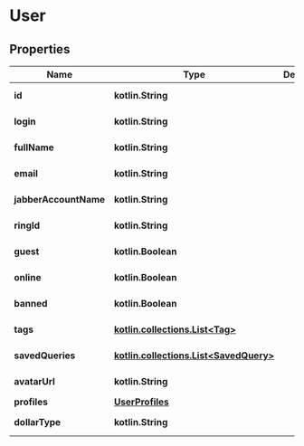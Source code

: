 
# User

## Properties
Name | Type | Description | Notes
------------ | ------------- | ------------- | -------------
**id** | **kotlin.String** |  |  [optional] [readonly]
**login** | **kotlin.String** |  |  [optional] [readonly]
**fullName** | **kotlin.String** |  |  [optional] [readonly]
**email** | **kotlin.String** |  |  [optional] [readonly]
**jabberAccountName** | **kotlin.String** |  |  [optional] [readonly]
**ringId** | **kotlin.String** |  |  [optional] [readonly]
**guest** | **kotlin.Boolean** |  |  [optional] [readonly]
**online** | **kotlin.Boolean** |  |  [optional] [readonly]
**banned** | **kotlin.Boolean** |  |  [optional] [readonly]
**tags** | [**kotlin.collections.List&lt;Tag&gt;**](Tag.md) |  |  [optional] [readonly]
**savedQueries** | [**kotlin.collections.List&lt;SavedQuery&gt;**](SavedQuery.md) |  |  [optional] [readonly]
**avatarUrl** | **kotlin.String** |  |  [optional] [readonly]
**profiles** | [**UserProfiles**](UserProfiles.md) |  |  [optional]
**dollarType** | **kotlin.String** |  |  [optional] [readonly]



